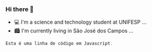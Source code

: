 ### Hi there 👋

- 💻 I'm a science and technology student at UNIFESP ...
- 🏙️ I'm currently living in São José dos Campos ... 


~~~javascript
Esta é uma linha de código em Javascript.
~~~

